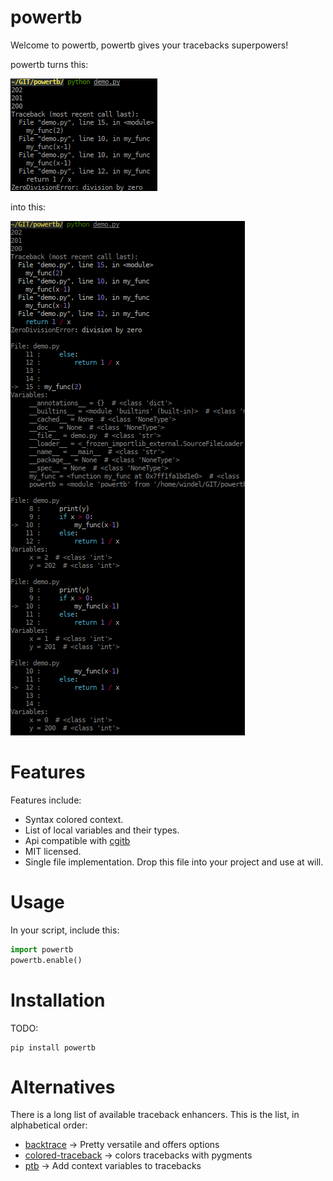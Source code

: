 
# powertb

Welcome to powertb, powertb gives your tracebacks superpowers!

powertb turns this:

![screenshot before](screenshot_from.png)

into this:

![screenshot before](screenshot_to.png)

# Features

Features include:

- Syntax colored context.
- List of local variables and their types.
- Api compatible with [cgitb](https://docs.python.org/3.7/library/cgitb.html)
- MIT licensed.
- Single file implementation. Drop this file into your project and use at will.

# Usage

In your script, include this:

```python
import powertb
powertb.enable()
```

# Installation

TODO:
```shell
pip install powertb
```

# Alternatives

There is a long list of available traceback enhancers. This is the list, in alphabetical order:

- [backtrace](https://github.com/nir0s/backtrace) -> Pretty versatile and offers options
- [colored-traceback](https://pypi.org/project/colored-traceback/) -> colors tracebacks with pygments
- [ptb](https://github.com/chillaranand/ptb) -> Add context variables to tracebacks

